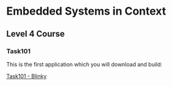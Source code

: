 # Embedded Systems in Context

## Level 4 Course

### Task101
This is the first application which you will download and build:

[Task101 - Blinky](/Tasks/Task-101-Blinky)

